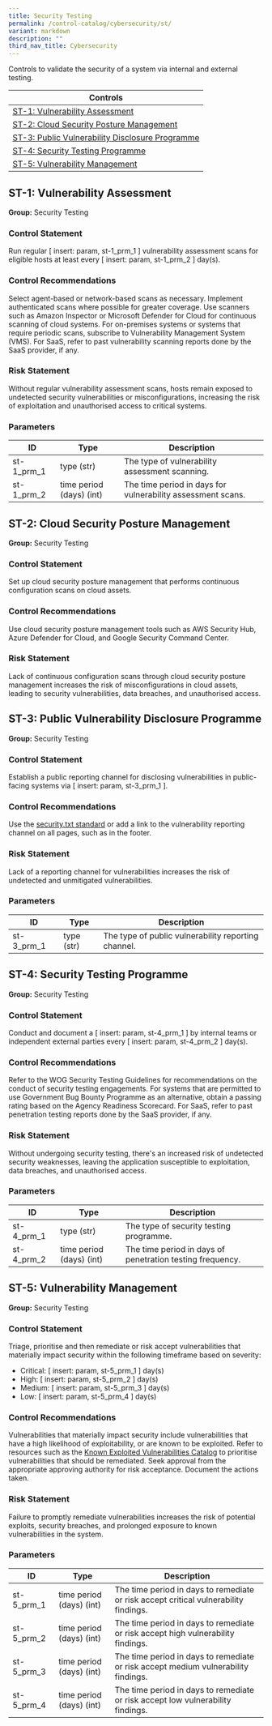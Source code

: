 ```yaml
---
title: Security Testing
permalink: /control-catalog/cybersecurity/st/
variant: markdown
description: ""
third_nav_title: Cybersecurity
---
```

Controls to validate the security of a system via internal and external testing.

| Controls                                                                                           |
| -------------------------------------------------------------------------------------------------- |
| [ST-1: Vulnerability Assessment](#st-1-vulnerability-assessment)                                   |
| [ST-2: Cloud Security Posture Management](#st-2-cloud-security-posture-management)                 |
| [ST-3: Public Vulnerability Disclosure Programme](#st-3-public-vulnerability-disclosure-programme) |
| [ST-4: Security Testing Programme](#st-4-security-testing-programme)                               |
| [ST-5: Vulnerability Management](#st-5-vulnerability-management)                                   |

## ST-1: Vulnerability Assessment

**Group:** Security Testing

### Control Statement

Run regular [ insert: param, st-1_prm_1 ] vulnerability assessment scans for eligible hosts at least every [ insert: param, st-1_prm_2 ] day(s).

### Control Recommendations

Select agent-based or network-based scans as necessary. Implement authenticated scans where possible for greater coverage. Use scanners such as Amazon Inspector or Microsoft Defender for Cloud for continuous scanning of cloud systems. For on-premises systems or systems that require periodic scans, subscribe to Vulnerability Management System (VMS). For SaaS, refer to past vulnerability scanning reports done by the SaaS provider, if any.

### Risk Statement

Without regular vulnerability assessment scans, hosts remain exposed to undetected security vulnerabilities or misconfigurations, increasing the risk of exploitation and unauthorised access to critical systems.

### Parameters

| ID         | Type                     | Description                                                 |
| ---------- | ------------------------ | ----------------------------------------------------------- |
| st-1_prm_1 | type (str)               | The type of vulnerability assessment scanning.              |
| st-1_prm_2 | time period (days) (int) | The time period in days for vulnerability assessment scans. |

## ST-2: Cloud Security Posture Management

**Group:** Security Testing

### Control Statement

Set up cloud security posture management that performs continuous configuration scans on cloud assets.

### Control Recommendations

Use cloud security posture management tools such as AWS Security Hub, Azure Defender for Cloud, and Google Security Command Center.

### Risk Statement

Lack of continuous configuration scans through cloud security posture management increases the risk of misconfigurations in cloud assets, leading to security vulnerabilities, data breaches, and unauthorised access.

## ST-3: Public Vulnerability Disclosure Programme

**Group:** Security Testing

### Control Statement

Establish a public reporting channel for disclosing vulnerabilities in public-facing systems via [ insert: param, st-3_prm_1 ].

### Control Recommendations

Use the [security.txt standard](https://securitytxt.org) or add a link to the vulnerability reporting channel on all pages, such as in the footer.

### Risk Statement

Lack of a reporting channel for vulnerabilities increases the risk of undetected and unmitigated vulnerabilities.

### Parameters

| ID         | Type       | Description                                         |
| ---------- | ---------- | --------------------------------------------------- |
| st-3_prm_1 | type (str) | The type of public vulnerability reporting channel. |

## ST-4: Security Testing Programme

**Group:** Security Testing

### Control Statement

Conduct and document a [ insert: param, st-4_prm_1 ] by internal teams or independent external parties every [ insert: param, st-4_prm_2 ] day(s).

### Control Recommendations

Refer to the WOG Security Testing Guidelines for recommendations on the conduct of security testing engagements. For systems that are permitted to use Government Bug Bounty Programme as an alternative, obtain a passing rating based on the Agency Readiness Scorecard. For SaaS, refer to past penetration testing reports done by the SaaS provider, if any.

### Risk Statement

Without undergoing security testing, there&#39;s an increased risk of undetected security weaknesses, leaving the application susceptible to exploitation, data breaches, and unauthorised access.

### Parameters

| ID         | Type                     | Description                                               |
| ---------- | ------------------------ | --------------------------------------------------------- |
| st-4_prm_1 | type (str)               | The type of security testing programme.                   |
| st-4_prm_2 | time period (days) (int) | The time period in days of penetration testing frequency. |

## ST-5: Vulnerability Management

**Group:** Security Testing

### Control Statement

Triage, prioritise and then remediate or risk accept vulnerabilities that materially impact security within the following timeframe based on severity:

- Critical: [ insert: param, st-5_prm_1 ] day(s)
- High: [ insert: param, st-5_prm_2 ] day(s)
- Medium: [ insert: param, st-5_prm_3 ] day(s)
- Low: [ insert: param, st-5_prm_4 ] day(s)

### Control Recommendations

Vulnerabilities that materially impact security include vulnerabilities that have a high likelihood of exploitability, or are known to be exploited. Refer to resources such as the [Known Exploited Vulnerabilities Catalog](https://www.cisa.gov/known-exploited-vulnerabilities-catalog) to prioritise vulnerabilities that should be remediated. Seek approval from the appropriate approving authority for risk acceptance. Document the actions taken.

### Risk Statement

Failure to promptly remediate vulnerabilities increases the risk of potential exploits, security breaches, and prolonged exposure to known vulnerabilities in the system.

### Parameters

| ID         | Type                     | Description                                                                          |
| ---------- | ------------------------ | ------------------------------------------------------------------------------------ |
| st-5_prm_1 | time period (days) (int) | The time period in days to remediate or risk accept critical vulnerability findings. |
| st-5_prm_2 | time period (days) (int) | The time period in days to remediate or risk accept high vulnerability findings.     |
| st-5_prm_3 | time period (days) (int) | The time period in days to remediate or risk accept medium vulnerability findings.   |
| st-5_prm_4 | time period (days) (int) | The time period in days to remediate or risk accept low vulnerability findings.      |